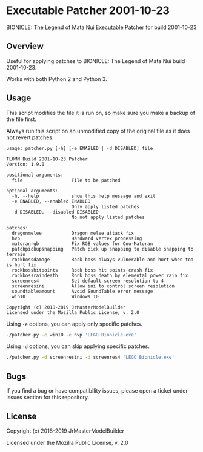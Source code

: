 # Executable Patcher 2001-10-23

BIONICLE: The Legend of Mata Nui Executable Patcher for build 2001-10-23


## Overview

Useful for applying patches to BIONICLE: The Legend of Mata Nui build 2001-10-23.

Works with both Python 2 and Python 3.


## Usage

This script modifies the file it is run on, so make sure you make a backup of the file first.

Always run this script on an unmodified copy of the original file as it does not revert patches.

```
usage: patcher.py [-h] [-e ENABLED | -d DISABLED] file

TLOMN Build 2001-10-23 Patcher
Version: 1.9.0

positional arguments:
  file                  File to be patched

optional arguments:
  -h, --help            show this help message and exit
  -e ENABLED, --enabled ENABLED
                        Only apply listed patches
  -d DISABLED, --disabled DISABLED
                        No not apply listed patches

patches:
  dragonmelee           Dragon melee attack fix
  hvp                   Hardward vertex processing
  matoranrgb            Fix RGB values for Onu-Matoran
  patchpickupsnapping   Patch pick up snapping to disable snapping to terrain
  rockbossdamage        Rock boss always vulnerable and hurt when toa is hurt fix
  rockbosshitpoints     Rock boss hit points crash fix
  rockbossraindeath     Rock boss death by elemental power rain fix
  screenres4            Set default screen resolution to 4
  screenresini          Allow ini to control screen resolution
  soundtableamount      Avoid SoundTable error message
  win10                 Windows 10

Copyright (c) 2018-2019 JrMasterModelBuilder
Licensed under the Mozilla Public License, v. 2.0
```

Using `-e` options, you can apply only specific patches.

```bash
./patcher.py -e win10 -e hvp 'LEGO Bionicle.exe'
```

Using `-d` options, you can skip applying specific patches.

```bash
./patcher.py -d screenresini -d screenres4 'LEGO Bionicle.exe'
```


## Bugs

If you find a bug or have compatibility issues, please open a ticket under issues section for this repository.


## License

Copyright (c) 2018-2019 JrMasterModelBuilder

Licensed under the Mozilla Public License, v. 2.0

